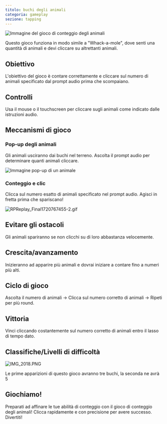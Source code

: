 ```yaml
---
titolo: buchi degli animali
categoria: gameplay
sezione: tapping
---
```

![Immagine del gioco di conteggio degli animali](https://help.Studycat.com/hc/article_attachments/34829163309209)

Questo gioco funziona in modo simile a "Whack\-a\-mole", dove senti una quantità di animali e devi cliccare su altrettanti animali.

## Obiettivo

L'obiettivo del gioco è contare correttamente e cliccare sul numero di animali specificato dal prompt audio prima che scompaiano.

## Controlli

Usa il mouse o il touchscreen per cliccare sugli animali come indicato dalle istruzioni audio.

## Meccanismi di gioco

### Pop\-up degli animali

Gli animali usciranno dai buchi nel terreno. Ascolta il prompt audio per determinare quanti animali cliccare.

![Immagine pop-up di un animale](https://help.Studycat.com/hc/article_attachments/34829163315225)

### Conteggio e clic

Clicca sul numero esatto di animali specificato nel prompt audio. Agisci in fretta prima che spariscano!

![RPReplay_Final1720767455-2.gif](https://help.Studycat.com/hc/article_attachments/34975029772825)

## Evitare gli ostacoli

Gli animali spariranno se non clicchi su di loro abbastanza velocemente.

## Crescita/avanzamento

Inizieranno ad apparire più animali e dovrai iniziare a contare fino a numeri più alti.

## Ciclo di gioco

Ascolta il numero di animali \-\> Clicca sul numero corretto di animali \-\> Ripeti per più round.

## Vittoria

Vinci cliccando costantemente sul numero corretto di animali entro il lasso di tempo dato.

## Classifiche/Livelli di difficoltà

![IMG_2018.PNG](https://help.Studycat.com/hc/article_attachments/34829163311897)

Le prime apparizioni di questo gioco avranno tre buchi, la seconda ne avrà 5

## Giochiamo!

Preparati ad affinare le tue abilità di conteggio con il gioco di conteggio degli animali! Clicca rapidamente e con precisione per avere successo. Divertiti!